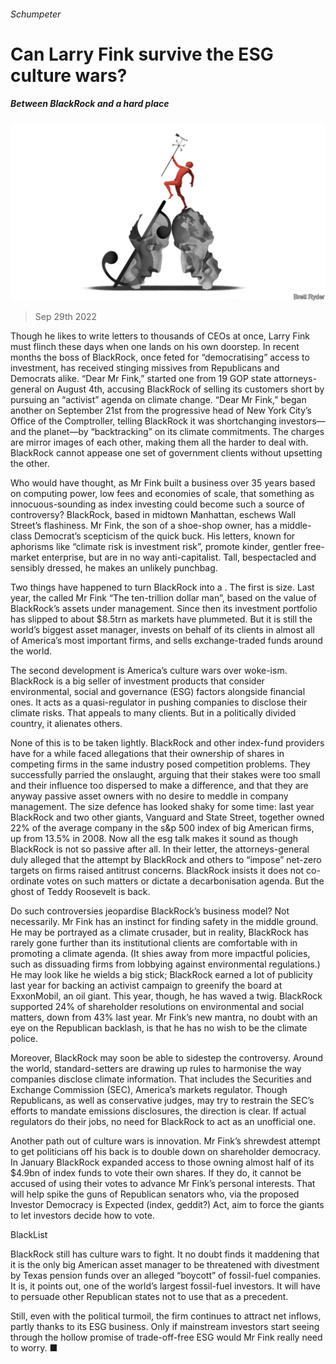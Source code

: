 ###### Schumpeter

# Can Larry Fink survive the ESG culture wars? 

##### Between BlackRock and a hard place 

![image](images/20221001_WBD000.jpg) 

> Sep 29th 2022 

Though he likes to write letters to thousands of CEOs at once, Larry Fink must flinch these days when one lands on his own doorstep. In recent months the boss of BlackRock, once feted for “democratising” access to investment, has received stinging missives from Republicans and Democrats alike. “Dear Mr Fink,” started one from 19 GOP state attorneys-general on August 4th, accusing BlackRock of selling its customers short by pursuing an “activist” agenda on climate change. “Dear Mr Fink,” began another on September 21st from the progressive head of New York City’s Office of the Comptroller, telling BlackRock it was shortchanging investors—and the planet—by “backtracking” on its climate commitments. The charges are mirror images of each other, making them all the harder to deal with. BlackRock cannot appease one set of government clients without upsetting the other. 

Who would have thought, as Mr Fink built a business over 35 years based on computing power, low fees and economies of scale, that something as innocuous-sounding as index investing could become such a source of controversy? BlackRock, based in midtown Manhattan, eschews Wall Street’s flashiness. Mr Fink, the son of a shoe-shop owner, has a middle-class Democrat’s scepticism of the quick buck. His letters, known for aphorisms like “climate risk is investment risk”, promote kinder, gentler free-market enterprise, but are in no way anti-capitalist. Tall, bespectacled and sensibly dressed, he makes an unlikely punchbag. 

Two things have happened to turn BlackRock into a . The first is size. Last year, the  called Mr Fink “The ten-trillion dollar man”, based on the value of BlackRock’s assets under management. Since then its investment portfolio has slipped to about $8.5trn as markets have plummeted. But it is still the world’s biggest asset manager, invests on behalf of its clients in almost all of America’s most important firms, and sells exchange-traded funds around the world. 

The second development is America’s culture wars over woke-ism. BlackRock is a big seller of investment products that consider environmental, social and governance (ESG) factors alongside financial ones. It acts as a quasi-regulator in pushing companies to disclose their climate risks. That appeals to many clients. But in a politically divided country, it alienates others.

None of this is to be taken lightly. BlackRock and other index-fund providers have for a while faced allegations that their ownership of shares in competing firms in the same industry posed competition problems. They successfully parried the onslaught, arguing that their stakes were too small and their influence too dispersed to make a difference, and that they are anyway passive asset owners with no desire to meddle in company management. The size defence has looked shaky for some time: last year BlackRock and two other giants, Vanguard and State Street, together owned 22% of the average company in the s&amp;p 500 index of big American firms, up from 13.5% in 2008. Now all the esg talk makes it sound as though BlackRock is not so passive after all. In their letter, the attorneys-general duly alleged that the attempt by BlackRock and others to “impose” net-zero targets on firms raised antitrust concerns. BlackRock insists it does not co-ordinate votes on such matters or dictate a decarbonisation agenda. But the ghost of Teddy Roosevelt is back. 

Do such controversies jeopardise BlackRock’s business model? Not necessarily. Mr Fink has an instinct for finding safety in the middle ground. He may be portrayed as a climate crusader, but in reality, BlackRock has rarely gone further than its institutional clients are comfortable with in promoting a climate agenda. (It shies away from more impactful policies, such as dissuading firms from lobbying against environmental regulations.) He may look like he wields a big stick; BlackRock earned a lot of publicity last year for backing an activist campaign to greenify the board at ExxonMobil, an oil giant. This year, though, he has waved a twig. BlackRock supported 24% of shareholder resolutions on environmental and social matters, down from 43% last year. Mr Fink’s new mantra, no doubt with an eye on the Republican backlash, is that he has no wish to be the climate police. 

Moreover, BlackRock may soon be able to sidestep the controversy. Around the world, standard-setters are drawing up rules to harmonise the way companies disclose climate information. That includes the Securities and Exchange Commission (SEC), America’s markets regulator. Though Republicans, as well as conservative judges, may try to restrain the SEC’s efforts to mandate emissions disclosures, the direction is clear. If actual regulators do their jobs, no need for BlackRock to act as an unofficial one. 

Another path out of culture wars is innovation. Mr Fink’s shrewdest attempt to get politicians off his back is to double down on shareholder democracy. In January BlackRock expanded access to those owning almost half of its $4.9bn of index funds to vote their own shares. If they do, it cannot be accused of using their votes to advance Mr Fink’s personal interests. That will help spike the guns of Republican senators who, via the proposed Investor Democracy is Expected (index, geddit?) Act, aim to force the giants to let investors decide how to vote. 

BlackList

BlackRock still has culture wars to fight. It no doubt finds it maddening that it is the only big American asset manager to be threatened with divestment by Texas pension funds over an alleged “boycott” of fossil-fuel companies. It is, it points out, one of the world’s largest fossil-fuel investors. It will have to persuade other Republican states not to use that as a precedent. 

Still, even with the political turmoil, the firm continues to attract net inflows, partly thanks to its ESG business. Only if mainstream investors start seeing through the hollow promise of trade-off-free ESG would Mr Fink really need to worry. ■






